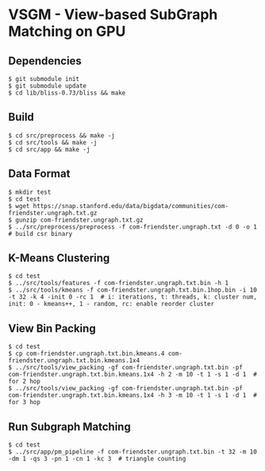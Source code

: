 VSGM - **V**iew-based **S**ub**G**raph **M**atching on GPU
=======

Dependencies
-------------
    $ git submodule init
    $ git submodule update
    $ cd lib/bliss-0.73/bliss && make

Build
-----

    $ cd src/preprocess && make -j
    $ cd src/tools && make -j
    $ cd src/app && make -j

Data Format
-----

    $ mkdir test
    $ cd test
    $ wget https://snap.stanford.edu/data/bigdata/communities/com-friendster.ungraph.txt.gz
    $ gunzip com-friendster.ungraph.txt.gz
    $ ../src/preprocess/preprocess -f com-friendster.ungraph.txt -d 0 -o 1  # build csr binary

K-Means Clustering
-----

    $ cd test
    $ ../src/tools/features -f com-friendster.ungraph.txt.bin -h 1
    $ ../src/tools/kmeans -f com-friendster.ungraph.txt.bin.1hop.bin -i 10 -t 32 -k 4 -init 0 -rc 1  # i: iterations, t: threads, k: cluster num, init: 0 - kmeans++, 1 - random, rc: enable reorder cluster

View Bin Packing
-----

    $ cd test
    $ cp com-friendster.ungraph.txt.bin.kmeans.4 com-friendster.ungraph.txt.bin.kmeans.1x4
    $ ../src/tools/view_packing -gf com-friendster.ungraph.txt.bin -pf com-friendster.ungraph.txt.bin.kmeans.1x4 -h 2 -m 10 -t 1 -s 1 -d 1  # for 2 hop
    $ ../src/tools/view_packing -gf com-friendster.ungraph.txt.bin -pf com-friendster.ungraph.txt.bin.kmeans.1x4 -h 3 -m 10 -t 1 -s 1 -d 1  # for 3 hop

Run Subgraph Matching
-----

    $ cd test
    $ ../src/app/pm_pipeline -f com-friendster.ungraph.txt.bin -t 32 -m 10 -dm 1 -qs 3 -pn 1 -cn 1 -kc 3  # triangle counting

